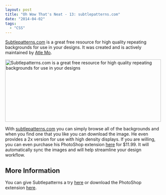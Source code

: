 ```yaml
---
layout: post
title: "Oh Wow That's Neat - 13: subtlepatterns.com"
date: "2014-04-02"
tags: 
  - "CSS"
---
```


<p class="intro"><a href="http://subtlepatterns.com" target="_blank"><span class="dropcap">S</span>ubtlepatterns.com</a> is a great free resource for high quality repeating backgrounds for use in your designs. It was created and is actively maintained by <a href="http://www.atlemo.com/" target="_blank">Atle Mo</a>.</p>

<a href="http://subtlepatterns.com" style="display: block;"><img width="640" height="202" src="../../assets/img/content/uploads/2014/subtle-patterns-1024x323.jpg" alt="Subtlepatterns.com is a great free resource for high quality repeating backgrounds for use in your designs" style="display: block; width: 100%;"></a>

With [subtlepatterns.com](http://subtlepatterns.com) you can simply browse all of the backgrounds and when you find one that you like you can download the image. He even provides a 2x version for use with high density displays. If you are willing, you can even purchase his PhotoShop extension [here](http://plugin.subtlepatterns.com/) for $11.99. It will automatically sync the images and will help streamline your design workflow.

## More Information

You can give Subtlepatterns a try [here](http://subtlepatterns.com) or download the PhotoShop extension [here](http://plugin.subtlepatterns.com/).
